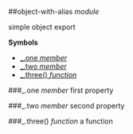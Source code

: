 <a name="module_object-with-alias"></a>
##object-with-alias *module*

simple object export

  
**Symbols**  
  * [_.one *member*](#module_object-with-alias.one)
  * [_.two *member*](#module_object-with-alias.two)
  * [_.three() *function*](#module_object-with-alias.three)

<a name="module_object-with-alias.one"></a>
###_.one *member*
first property

  
<a name="module_object-with-alias.two"></a>
###_.two *member*
second property

  
<a name="module_object-with-alias.three"></a>
###_.three() *function*
a function

